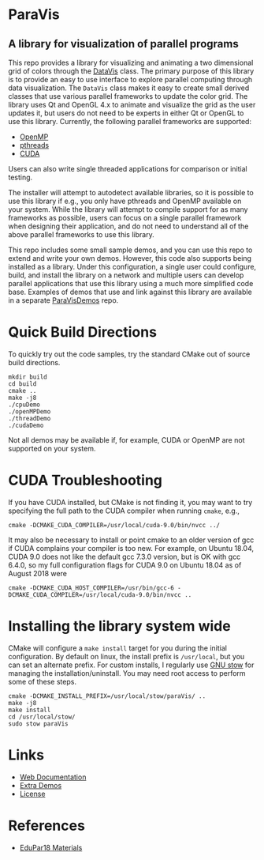 # ParaVis

## A library for visualization of parallel programs

This repo provides a library for visualizing and animating a two dimensional grid of colors through the [DataVis](include/dataVis.h) class. The primary purpose of this library is to provide an easy to use interface to explore parallel computing through data visualization. The `DataVis` class makes it easy to create small derived classes that use various parallel frameworks to update the color grid. The library uses Qt and OpenGL 4.x to animate and visualize the grid as the user updates it, but users do not need to be experts in either Qt or OpenGL to use this library. Currently, the following parallel frameworks are supported:

 * [OpenMP](https://www.openmp.org/resources/tutorials-articles/)
 * [pthreads](https://computing.llnl.gov/tutorials/pthreads/)
 * [CUDA](https://developer.nvidia.com/cuda-zone)

Users can also write single threaded applications for comparison or initial testing.

The installer will attempt to autodetect available libraries, so it is possible to use this library if e.g., you only have pthreads and OpenMP available on your system. While the library will attempt to compile support for as many frameworks as possible, users can focus on a single parallel framework when designing their application, and do not need to understand all of the above parallel frameworks to use this library.

This repo includes some small sample demos, and you can use this repo to extend and write your own demos. However, this code also supports being installed as a library. Under this configuration, a single user could configure, build, and install the library on a network and multiple users can develop parallel applications that use this library using a much more simplified code base. Examples of demos that use and link against this library are available in a separate [ParaVisDemos](https://github.com/SwarthmoreCS-PDC/ParaVisDemos) repo.

# Quick Build Directions

To quickly try out the code samples, try the standard CMake out of source build directions.

```
mkdir build
cd build
cmake ..
make -j8
./cpuDemo
./openMPDemo
./threadDemo
./cudaDemo
```

Not all demos may be available if, for example, CUDA or OpenMP are not supported on your system.

# CUDA Troubleshooting

If you have CUDA installed, but CMake is not finding it, you may want to try specifying the full path to the CUDA compiler when running `cmake`, e.g.,

```
cmake -DCMAKE_CUDA_COMPILER=/usr/local/cuda-9.0/bin/nvcc ../
```

It may also be necessary to install or point cmake to an older version of gcc if CUDA complains your compiler is too new. For example, on Ubuntu 18.04, CUDA 9.0 does not like the default gcc 7.3.0 version, but is OK with gcc 6.4.0, so my full configuration flags for CUDA 9.0 on Ubuntu 18.04 as of August 2018 were

```
cmake -DCMAKE_CUDA_HOST_COMPILER=/usr/bin/gcc-6 -DCMAKE_CUDA_COMPILER=/usr/local/cuda-9.0/bin/nvcc ..
```

# Installing the library system wide

CMake will configure a `make install` target for you during the initial configuration. By default on linux, the install prefix is `/usr/local`, but you can set an alternate prefix. For custom installs, I regularly use [GNU stow](https://www.gnu.org/software/stow/manual/stow.html) for managing the installation/uninstall. You may need root access to perform some of these steps.

```
cmake -DCMAKE_INSTALL_PREFIX=/usr/local/stow/paraVis/ ..
make -j8
make install
cd /usr/local/stow/
sudo stow paraVis
```

# Links

 * [Web Documentation](https://www.cs.swarthmore.edu/~adanner/qtvis/)
 * [Extra Demos](https://github.com/SwarthmoreCS-PDC/ParaVisDemos)
 * [License](License.md)

# References

 * [EduPar18 Materials](https://www.cs.swarthmore.edu/edupar18/)

